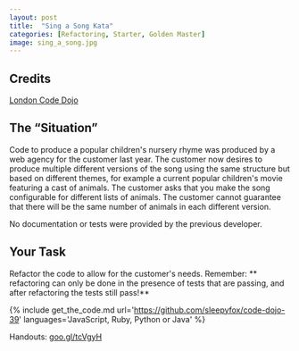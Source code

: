 ```yaml
---
layout: post
title:  "Sing a Song Kata"
categories: [Refactoring, Starter, Golden Master]
image: sing_a_song.jpg
---
```


## Credits

[London Code Dojo](https://github.com/sleepyfox/code-dojo-39)


## The “Situation”
Code to produce a popular children's nursery rhyme was produced by a web
agency for the customer last year. The customer now desires to produce
multiple different versions of the song using the same structure but
based on different themes, for example a current popular children's
movie featuring a cast of animals. The customer asks that you make the
song configurable for different lists of animals. The customer cannot
guarantee that there will be the same number of animals in each
different version.

No documentation or tests were provided by the previous developer.

## Your Task
Refactor the code to allow for the customer's needs. Remember:
** refactoring can only be done in the presence of tests that are
passing, and after refactoring the tests still pass!**


{%
    include get_the_code.md 
    url='https://github.com/sleepyfox/code-dojo-39' 
    languages='JavaScript, Ruby, Python or
               Java'
%}

Handouts: [goo.gl/tcVgyH](https://goo.gl/tcVgyH)
